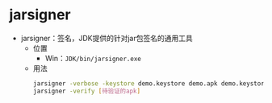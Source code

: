 # jarsigner

* jarsigner：签名，JDK提供的针对jar包签名的通用工具
  * 位置
    * Win：`JDK/bin/jarsigner.exe`
  * 用法
    ```bash
    jarsigner -verbose -keystore demo.keystore demo.apk demo.keystore
    jarsigner -verify [待验证的apk]
    ```
